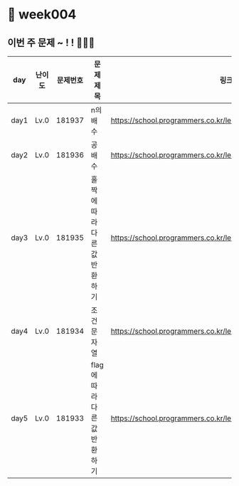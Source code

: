 # 📌 week004
## 이번 주 문제 ~ ! ! 💪💪💪
| day  | 난이도 | 문제번호     | 문제제목               |링크|
|------|-----|------|--------------------|--|
| day1 |Lv.0|181937| n의 배수              | https://school.programmers.co.kr/learn/courses/30/lessons/181937 |
| day2 |Lv.0|181936| 공배수                | https://school.programmers.co.kr/learn/courses/30/lessons/181936 |
| day3 |Lv.0|181935| 홀짝에 따라 다른 값 반환하기   | https://school.programmers.co.kr/learn/courses/30/lessons/181935 |
| day4 |Lv.0|181934| 조건 문자열             | https://school.programmers.co.kr/learn/courses/30/lessons/181934 |
| day5 |Lv.0|181933| flag에 따라 다른 값 반환하기 | https://school.programmers.co.kr/learn/courses/30/lessons/181933 |